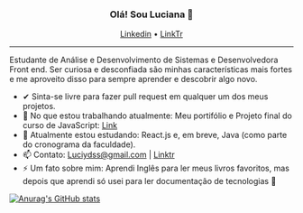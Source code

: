 <h3 align="center">Olá! Sou Luciana 👋</h3>
<p align="center">
  <a href="linkedin.com/in/luciana-dss/">Linkedin</a> •
  <a href="https://linktr.ee/Lucianadss">LinkTr</a>
</p>

---

Estudante de Análise e Desenvolvimento de Sistemas e Desenvolvedora Front end. Ser curiosa e desconfiada são minhas características mais fortes e me aproveito disso para sempre aprender e descobrir algo novo.

- ✔ Sinta-se livre para fazer pull request em qualquer um dos meus projetos.
- 🔭 No que estou trabalhando atualmente: Meu portifólio e Projeto final do curso de JavaScript: [Link](https://github.com/Luciana-Santos/sistema_solar)
- 🌱 Atualmente estou estudando: React.js e, em breve, Java (como parte do cronograma da faculdade). 
- 📫 Contato: Luciydss@gmail.com | [Linktr](https://linktr.ee/Lucianadss)
- ⚡ Um fato sobre mim: Aprendi Inglês para ler meus livros favoritos, mas depois que aprendi só usei para ler documentação de tecnologias 🤡


[![Anurag's GitHub stats](https://github-readme-stats.vercel.app/api?username=luciana-santos)](https://github.com/anuraghazra/github-readme-stats)
